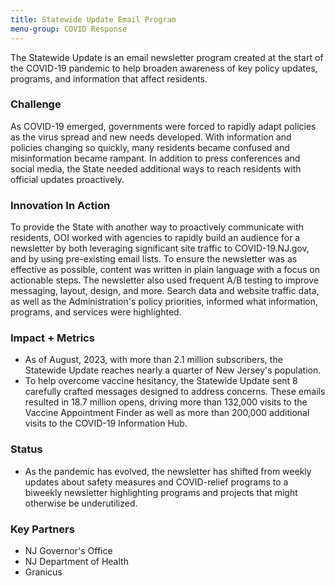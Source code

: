 ```yaml
---
title: Statewide Update Email Program
menu-group: COVID Response
---
```


The Statewide Update is an email newsletter program created at the start of the COVID-19 pandemic to help broaden awareness of key policy updates, programs, and information that affect residents. 

### Challenge

As COVID-19 emerged, governments were forced to rapidly adapt policies as the virus spread and new needs developed. With information and policies changing so quickly, many residents became confused and misinformation became rampant. In addition to press conferences and social media, the State needed additional ways to reach residents with official updates proactively.

### Innovation In Action

To provide the State with another way to proactively communicate with residents, OOI worked with agencies to rapidly build an audience for a newsletter by both leveraging significant site traffic to COVID-19.NJ.gov, and by using pre-existing email lists. To ensure the newsletter was as effective as possible, content was written in plain language with a focus on actionable steps. The newsletter also used frequent A/B testing to improve messaging, layout, design, and more. Search data and website traffic data, as well as the Administration's policy priorities, informed what information, programs, and services were highlighted.

### Impact + Metrics

-   As of August, 2023, with more than 2.1 million subscribers, the Statewide Update reaches nearly a quarter of New Jersey's population.
-   To help overcome vaccine hesitancy, the Statewide Update sent 8 carefully crafted messages designed to address concerns. These emails resulted in 18.7 million opens, driving more than 132,000 visits to the Vaccine Appointment Finder as well as more than 200,000 additional visits to the COVID-19 Information Hub.

### Status

-   As the pandemic has evolved, the newsletter has shifted from weekly updates about safety measures and COVID-relief programs to a biweekly newsletter highlighting programs and projects that might otherwise be underutilized.

### Key Partners

-   NJ Governor's Office
-   NJ Department of Health
-   Granicus
